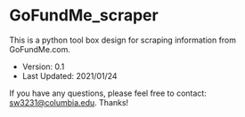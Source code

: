 # GoFundMe_scraper
This is a python tool box design for scraping information from GoFundMe.com.

- Version: 0.1
- Last Updated: 2021/01/24

If you have any questions, please feel free to contact: sw3231@columbia.edu. Thanks!
